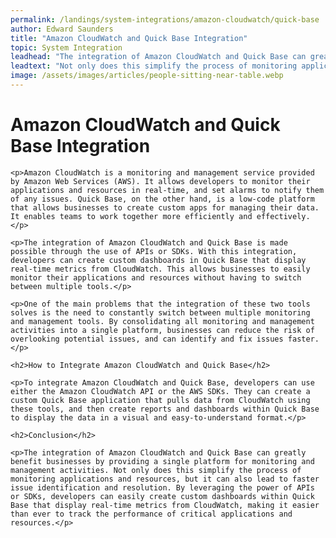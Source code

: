 ```yaml
---
permalink: /landings/system-integrations/amazon-cloudwatch/quick-base
author: Edward Saunders
title: "Amazon CloudWatch and Quick Base Integration"
topic: System Integration
leadhead: "The integration of Amazon CloudWatch and Quick Base can greatly benefit businesses by providing a single platform for monitoring and management activities"
leadtext: "Not only does this simplify the process of monitoring applications and resources, but it can also lead to faster issue identification and resolution. By leveraging the power of APIs or SDKs, developers can easily create custom dashboards within Quick Base that display real-time metrics from CloudWatch, making it easier than ever to track the performance of critical applications and resources."
image: /assets/images/articles/people-sitting-near-table.webp
---
```

<div class="arttext">	<h1>Amazon CloudWatch and Quick Base Integration</h1>
	
	<p>Amazon CloudWatch is a monitoring and management service provided by Amazon Web Services (AWS). It allows developers to monitor their applications and resources in real-time, and set alarms to notify them of any issues. Quick Base, on the other hand, is a low-code platform that allows businesses to create custom apps for managing their data. It enables teams to work together more efficiently and effectively.</p>
	
	<p>The integration of Amazon CloudWatch and Quick Base is made possible through the use of APIs or SDKs. With this integration, developers can create custom dashboards in Quick Base that display real-time metrics from CloudWatch. This allows businesses to easily monitor their applications and resources without having to switch between multiple tools.</p>
	
	<p>One of the main problems that the integration of these two tools solves is the need to constantly switch between multiple monitoring and management tools. By consolidating all monitoring and management activities into a single platform, businesses can reduce the risk of overlooking potential issues, and can identify and fix issues faster.</p>
	
	<h2>How to Integrate Amazon CloudWatch and Quick Base</h2>
	
	<p>To integrate Amazon CloudWatch and Quick Base, developers can use either the Amazon CloudWatch API or the AWS SDKs. They can create a custom Quick Base application that pulls data from CloudWatch using these tools, and then create reports and dashboards within Quick Base to display the data in a visual and easy-to-understand format.</p>
	
	<h2>Conclusion</h2>
	
	<p>The integration of Amazon CloudWatch and Quick Base can greatly benefit businesses by providing a single platform for monitoring and management activities. Not only does this simplify the process of monitoring applications and resources, but it can also lead to faster issue identification and resolution. By leveraging the power of APIs or SDKs, developers can easily create custom dashboards within Quick Base that display real-time metrics from CloudWatch, making it easier than ever to track the performance of critical applications and resources.</p>
</div>
